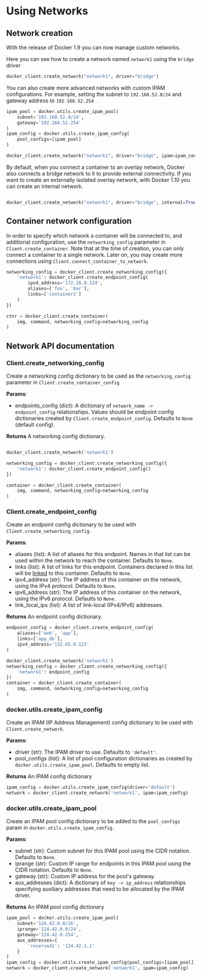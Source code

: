 # Using Networks

## Network creation

With the release of Docker 1.9 you can now manage custom networks.


Here you can see how to create a network named `network1` using
the `bridge` driver

```python
docker_client.create_network("network1", driver="bridge")
```

You can also create more advanced networks with custom IPAM configurations.
For example, setting the subnet to `192.168.52.0/24` and gateway address
to `192.168.52.254`

```python
ipam_pool = docker.utils.create_ipam_pool(
    subnet='192.168.52.0/24',
    gateway='192.168.52.254'
)
ipam_config = docker.utils.create_ipam_config(
    pool_configs=[ipam_pool]
)

docker_client.create_network("network1", driver="bridge", ipam=ipam_config)
```

By default, when you connect a container to an overlay network, Docker also
connects a bridge network to it to provide external connectivity. If you want
to create an externally isolated overlay network, with Docker 1.10 you can
create an internal network.

```python

docker_client.create_network("network1", driver="bridge", internal=True)
```

## Container network configuration

In order to specify which network a container will be connected to, and
additional configuration, use the `networking_config` parameter in
`Client.create_container`. Note that at the time of creation, you can
only connect a container to a single network. Later on, you may create more
connections using `Client.connect_container_to_network`.


```python
networking_config = docker_client.create_networking_config({
    'network1': docker_client.create_endpoint_config(
        ipv4_address='172.28.0.124',
        aliases=['foo', 'bar'],
        links=['container2']
    )
})

ctnr = docker_client.create_container(
    img, command, networking_config=networking_config
)

```

## Network API documentation

### Client.create_networking_config

Create a networking config dictionary to be used as the `networking_config`
parameter in `Client.create_container_config`

**Params**:

* endpoints_config (dict): A dictionary of `network_name -> endpoint_config`
  relationships. Values should be endpoint config dictionaries created by
  `Client.create_endpoint_config`. Defaults to `None` (default config).

**Returns** A networking config dictionary.

```python

docker_client.create_network('network1')

networking_config = docker_client.create_networking_config({
    'network1': docker_client.create_endpoint_config()
})

container = docker_client.create_container(
    img, command, networking_config=networking_config
)
```


### Client.create_endpoint_config

Create an endpoint config dictionary to be used with
`Client.create_networking_config`.

**Params**:

* aliases (list): A list of aliases for this endpoint. Names in that list can
  be used within the network to reach the container. Defaults to `None`.
* links (list): A list of links for this endpoint. Containers declared in this
  list will be [linked](https://docs.docker.com/engine/userguide/networking/work-with-networks/#linking-containers-in-user-defined-networks)
  to this container. Defaults to `None`.
* ipv4_address (str): The IP address of this container on the network,
  using the IPv4 protocol. Defaults to `None`.
* ipv6_address (str): The IP address of this container on the network,
  using the IPv6 protocol. Defaults to `None`.
* link_local_ips (list): A list of link-local (IPv4/IPv6) addresses.

**Returns** An endpoint config dictionary.

```python
endpoint_config = docker_client.create_endpoint_config(
    aliases=['web', 'app'],
    links=['app_db'],
    ipv4_address='132.65.0.123'
)

docker_client.create_network('network1')
networking_config = docker_client.create_networking_config({
    'network1': endpoint_config
})
container = docker_client.create_container(
    img, command, networking_config=networking_config
)
```
### docker.utils.create_ipam_config

Create an IPAM (IP Address Management) config dictionary to be used with
`Client.create_network`.


**Params**:

* driver (str): The IPAM driver to use. Defaults to `'default'`.
* pool_configs (list): A list of pool configuration dictionaries as created
  by `docker.utils.create_ipam_pool`. Defaults to empty list.

**Returns** An IPAM config dictionary

```python
ipam_config = docker.utils.create_ipam_config(driver='default')
network = docker_client.create_network('network1', ipam=ipam_config)
```

### docker.utils.create_ipam_pool

Create an IPAM pool config dictionary to be added to the `pool_configs` param
in `docker.utils.create_ipam_config`.

**Params**:

* subnet (str): Custom subnet for this IPAM pool using the CIDR notation.
  Defaults to `None`.
* iprange (str): Custom IP range for endpoints in this IPAM pool using the
  CIDR notation. Defaults to `None`.
* gateway (str): Custom IP address for the pool's gateway.
* aux_addresses (dict): A dictionary of `key -> ip_address` relationships
  specifying auxiliary addresses that need to be allocated by the
  IPAM driver.

**Returns** An IPAM pool config dictionary

```python
ipam_pool = docker.utils.create_ipam_pool(
    subnet='124.42.0.0/16',
    iprange='124.42.0.0/24',
    gateway='124.42.0.254',
    aux_addresses={
        'reserved1': '124.42.1.1'
    }
)
ipam_config = docker.utils.create_ipam_config(pool_configs=[ipam_pool])
network = docker_client.create_network('network1', ipam=ipam_config)
```
